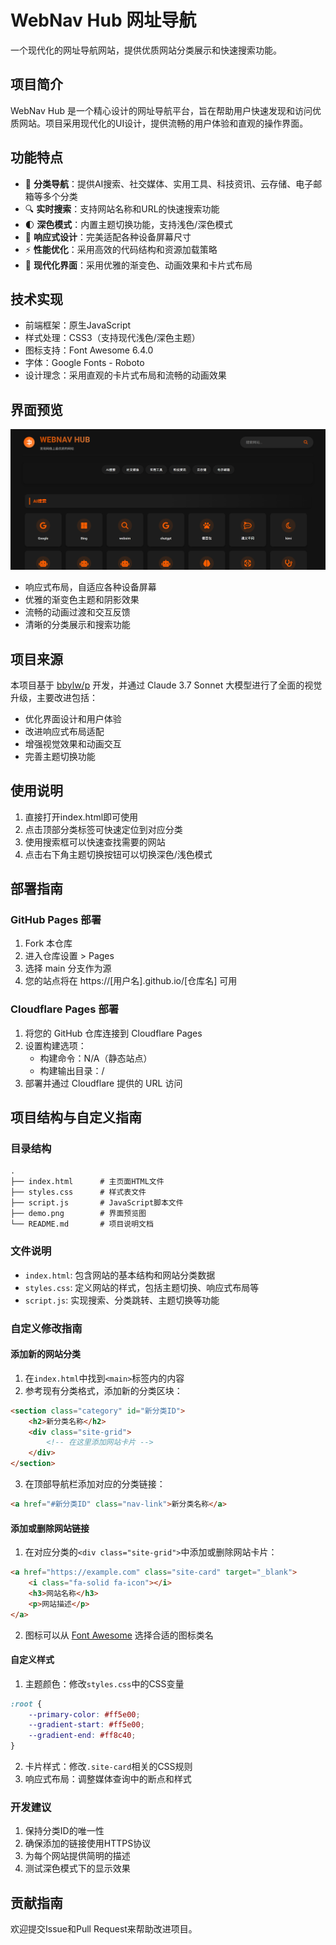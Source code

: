 # WebNav Hub 网址导航

一个现代化的网址导航网站，提供优质网站分类展示和快速搜索功能。

## 项目简介

WebNav Hub 是一个精心设计的网址导航平台，旨在帮助用户快速发现和访问优质网站。项目采用现代化的UI设计，提供流畅的用户体验和直观的操作界面。

## 功能特点

- 🎯 **分类导航**：提供AI搜索、社交媒体、实用工具、科技资讯、云存储、电子邮箱等多个分类
- 🔍 **实时搜索**：支持网站名称和URL的快速搜索功能
- 🌓 **深色模式**：内置主题切换功能，支持浅色/深色模式
- 📱 **响应式设计**：完美适配各种设备屏幕尺寸
- ⚡ **性能优化**：采用高效的代码结构和资源加载策略
- 🎨 **现代化界面**：采用优雅的渐变色、动画效果和卡片式布局

## 技术实现

- 前端框架：原生JavaScript
- 样式处理：CSS3（支持现代浅色/深色主题）
- 图标支持：Font Awesome 6.4.0
- 字体：Google Fonts - Roboto
- 设计理念：采用直观的卡片式布局和流畅的动画效果

## 界面预览

![WebNav Hub 界面预览](demo.png)

- 响应式布局，自适应各种设备屏幕
- 优雅的渐变色主题和阴影效果
- 流畅的动画过渡和交互反馈
- 清晰的分类展示和搜索功能

## 项目来源

本项目基于 [bbylw/p](https://github.com/bbylw/p) 开发，并通过 Claude 3.7 Sonnet 大模型进行了全面的视觉升级，主要改进包括：

- 优化界面设计和用户体验
- 改进响应式布局适配
- 增强视觉效果和动画交互
- 完善主题切换功能

## 使用说明

1. 直接打开index.html即可使用
2. 点击顶部分类标签可快速定位到对应分类
3. 使用搜索框可以快速查找需要的网站
4. 点击右下角主题切换按钮可以切换深色/浅色模式

## 部署指南

### GitHub Pages 部署

1. Fork 本仓库
2. 进入仓库设置 > Pages
3. 选择 main 分支作为源
4. 您的站点将在 https://[用户名].github.io/[仓库名] 可用

### Cloudflare Pages 部署

1. 将您的 GitHub 仓库连接到 Cloudflare Pages
2. 设置构建选项：
   - 构建命令：N/A（静态站点）
   - 构建输出目录：/
3. 部署并通过 Cloudflare 提供的 URL 访问

## 项目结构与自定义指南

### 目录结构

```
.
├── index.html      # 主页面HTML文件
├── styles.css      # 样式表文件
├── script.js       # JavaScript脚本文件
├── demo.png        # 界面预览图
└── README.md       # 项目说明文档
```

### 文件说明

- `index.html`: 包含网站的基本结构和网站分类数据
- `styles.css`: 定义网站的样式，包括主题切换、响应式布局等
- `script.js`: 实现搜索、分类跳转、主题切换等功能

### 自定义修改指南

#### 添加新的网站分类

1. 在`index.html`中找到`<main>`标签内的内容
2. 参考现有分类格式，添加新的分类区块：

```html
<section class="category" id="新分类ID">
    <h2>新分类名称</h2>
    <div class="site-grid">
        <!-- 在这里添加网站卡片 -->
    </div>
</section>
```

3. 在顶部导航栏添加对应的分类链接：

```html
<a href="#新分类ID" class="nav-link">新分类名称</a>
```

#### 添加或删除网站链接

1. 在对应分类的`<div class="site-grid">`中添加或删除网站卡片：

```html
<a href="https://example.com" class="site-card" target="_blank">
    <i class="fa-solid fa-icon"></i>
    <h3>网站名称</h3>
    <p>网站描述</p>
</a>
```

2. 图标可以从 [Font Awesome](https://fontawesome.com/icons) 选择合适的图标类名

#### 自定义样式

1. 主题颜色：修改`styles.css`中的CSS变量
```css
:root {
    --primary-color: #ff5e00;
    --gradient-start: #ff5e00;
    --gradient-end: #ff8c40;
}
```

2. 卡片样式：修改`.site-card`相关的CSS规则
3. 响应式布局：调整媒体查询中的断点和样式

### 开发建议

1. 保持分类ID的唯一性
2. 确保添加的链接使用HTTPS协议
3. 为每个网站提供简明的描述
4. 测试深色模式下的显示效果

## 贡献指南

欢迎提交Issue和Pull Request来帮助改进项目。